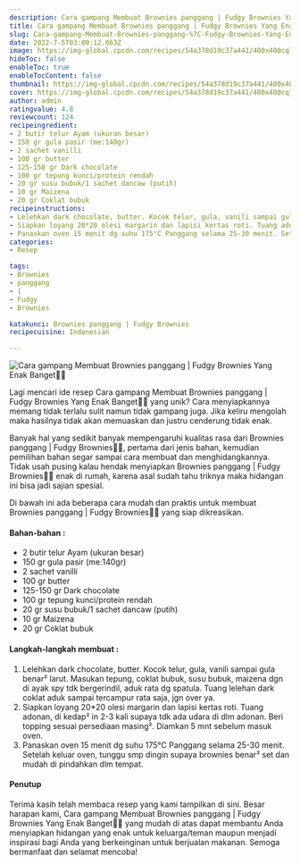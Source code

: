 ```yaml
---
description: Cara gampang Membuat Brownies panggang | Fudgy Brownies Yang Enak Banget"
title: Cara gampang Membuat Brownies panggang | Fudgy Brownies Yang Enak Banget
slug: Cara-gampang-Membuat-Brownies-panggang-%7C-Fudgy-Brownies-Yang-Enak-Banget
date: 2022-7-5T03:09:12.063Z
image: https://img-global.cpcdn.com/recipes/54a378d19c37a441/400x400cq70/photo.jpg
hideToc: false
enableToc: true
enableTocContent: false
thumbnail: https://img-global.cpcdn.com/recipes/54a378d19c37a441/400x400cq70/photo.jpg
cover: https://img-global.cpcdn.com/recipes/54a378d19c37a441/400x400cq70/photo.jpg
author: admin
ratingvalue: 4.8
reviewcount: 124
recipeingredient:
- 2 butir telur Ayam (ukuran besar)
- 150 gr gula pasir (me:140gr)
- 2 sachet vanilli
- 100 gr butter
- 125-150 gr Dark chocolate
- 100 gr tepung kunci/protein rendah
- 20 gr susu bubuk/1 sachet dancaw (putih)
- 10 gr Maizena
- 20 gr Coklat bubuk
recipeinstructions:
- Lelehkan dark chocolate, butter. Kocok telur, gula, vanili sampai gula benar² larut. Masukan tepung, coklat bubuk, susu bubuk, maizena dgn di ayak spy tdk bergerindil, aduk rata dg spatula. Tuang lelehan dark coklat aduk sampai tercampur rata saja, jgn over ya.
- Siapkan loyang 20*20 olesi margarin dan lapisi kertas roti. Tuang adonan, di kedap² in 2-3 kali supaya tdk ada udara di dlm adonan. Beri topping sesuai persediaan masing². Diamkan 5 mnt sebelum masuk oven.
- Panaskan oven 15 menit dg suhu 175°C Panggang selama 25-30 menit. Setelah keluar oven, tunggu smp dingin supaya brownies benar² set dan mudah di pindahkan dlm tempat.
categories:
- Resep

tags:
- Brownies
- panggang
- |
- Fudgy
- Brownies

katakunci: Brownies panggang | Fudgy Brownies
recipecuisine: Indonesian

---
```


![Cara gampang Membuat Brownies panggang | Fudgy Brownies Yang Enak Banget👩‍🍳](https://img-global.cpcdn.com/recipes/54a378d19c37a441/400x400cq70/photo.jpg)

Lagi mencari ide resep Cara gampang Membuat Brownies panggang | Fudgy Brownies Yang Enak Banget👩‍🍳 yang unik? Cara menyiapkannya memang tidak terlalu sulit namun tidak gampang juga. Jika keliru mengolah maka hasilnya tidak akan memuaskan dan justru cenderung tidak enak.

Banyak hal yang sedikit banyak mempengaruhi kualitas rasa dari Brownies panggang | Fudgy Brownies👩‍🍳, pertama dari jenis bahan, kemudian pemilihan bahan segar sampai cara membuat dan menghidangkannya. Tidak usah pusing kalau hendak menyiapkan Brownies panggang | Fudgy Brownies👩‍🍳 enak di rumah, karena asal sudah tahu triknya maka hidangan ini bisa jadi sajian spesial.

Di bawah ini ada beberapa cara mudah dan praktis untuk membuat Brownies panggang | Fudgy Brownies👩‍🍳 yang siap dikreasikan.

<!--inarticleads1-->

#### Bahan-bahan :

- 2 butir telur Ayam (ukuran besar)
- 150 gr gula pasir (me:140gr)
- 2 sachet vanilli
- 100 gr butter
- 125-150 gr Dark chocolate
- 100 gr tepung kunci/protein rendah
- 20 gr susu bubuk/1 sachet dancaw (putih)
- 10 gr Maizena
- 20 gr Coklat bubuk

<!--inarticleads2-->

#### Langkah-langkah membuat :

1. Lelehkan dark chocolate, butter. Kocok telur, gula, vanili sampai gula benar² larut. Masukan tepung, coklat bubuk, susu bubuk, maizena dgn di ayak spy tdk bergerindil, aduk rata dg spatula. Tuang lelehan dark coklat aduk sampai tercampur rata saja, jgn over ya.
1. Siapkan loyang 20*20 olesi margarin dan lapisi kertas roti. Tuang adonan, di kedap² in 2-3 kali supaya tdk ada udara di dlm adonan. Beri topping sesuai persediaan masing². Diamkan 5 mnt sebelum masuk oven.
1. Panaskan oven 15 menit dg suhu 175°C Panggang selama 25-30 menit. Setelah keluar oven, tunggu smp dingin supaya brownies benar² set dan mudah di pindahkan dlm tempat.

#### Penutup

Terima kasih telah membaca resep yang kami tampilkan di sini. Besar harapan kami, Cara gampang Membuat Brownies panggang | Fudgy Brownies Yang Enak Banget👩‍🍳 yang mudah di atas dapat membantu Anda menyiapkan hidangan yang enak untuk keluarga/teman maupun menjadi inspirasi bagi Anda yang berkeinginan untuk berjualan makanan. Semoga bermanfaat dan selamat mencoba!